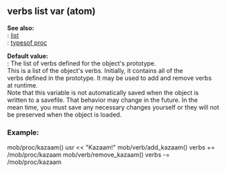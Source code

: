 ## verbs list var (atom)    
**See also:**    
:   [list](/list)    
:   [typesof proc](/proc/typesof)    
<!-- -->    
**Default value:**    
:   The list of verbs defined for the object\'s prototype.    
This is a list of the object\'s verbs. Initially, it contains all of the    
verbs defined in the prototype. It may be used to add and remove verbs    
at runtime.    
Note that this variable is not automatically saved when the object is    
written to a savefile. That behavior may change in the future. In the    
mean time, you must save any necessary changes yourself or they will not    
be preserved when the object is loaded.    
### Example:    
mob/proc/kazaam() usr \<\< \"Kazaam!\" mob/verb/add_kazaam() verbs +=    
/mob/proc/kazaam mob/verb/remove_kazaam() verbs -= /mob/proc/kazaam  